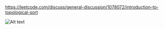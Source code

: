 https://leetcode.com/discuss/general-discussion/1078072/introduction-to-topological-sort


![Alt text](/Users/huanwang/Documents/Graph_topological_sort_tag.png?raw=true "Optional Title")
